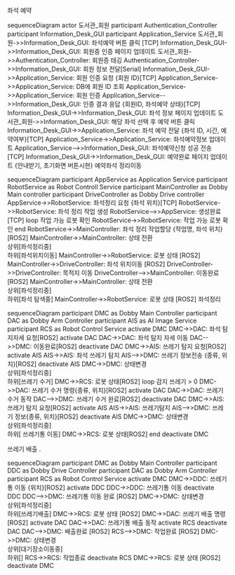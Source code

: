 좌석 예약 


sequenceDiagram
    actor 도서관_회원
    participant Authentication_Controller
    participant Information_Desk_GUI
    participant Application_Service
    도서관_회원->>Information_Desk_GUI: 좌석예약 버튼 클릭 [TCP]
    Information_Desk_GUI->>Information_Desk_GUI: 회원증 인증 페이지 업데이트 
    도서관_회원->>Authentication_Controller: 회원증 태깅 
    Authentication_Controller->>Information_Desk_GUI: 회원 정보 전달[Serial]
    Information_Desk_GUI->>Application_Service: 회원 인증 요청 {회원 ID}[TCP]
    Application_Service->>Application_Service: DB에 회원 ID 조회
    Application_Service->>Application_Service: 회원 인증
    Application_Service-->>Information_Desk_GUI: 인증 결과 응답 {회원ID, 좌석예약 상태}[TCP]
    Information_Desk_GUI->>Information_Desk_GUI: 좌석 정보 페이지 업데이트
    도서관_회원->>Information_Desk_GUI: 해당 좌석 선택 후 예약 버튼 클릭
    Information_Desk_GUI->>Application_Service: 좌석 예약 전달 {좌석 ID, 시간, 예약여부}[TCP]
    Application_Service->>Application_Service: 좌석예약정보 업데이트
    Application_Service-->>Information_Desk_GUI: 좌석예약신청 성공 전송[TCP]
    Information_Desk_GUI->>Information_Desk_GUI: 예약완료 페이지 업데이트 {안내받기, 초기화면 버튼시현}
예약좌석 정리이동


sequenceDiagram
    participant AppService as Application Service
    participant RobotService as Robot Controll Service
    participant MainController as Dobby Main controller
    participant DriveController as Dobby Drive controller
    AppService->>RobotService: 좌석정리 요청 {좌석 위치}[TCP]
    RobotService->>RobotService: 좌석 정리 작업 생성
    RobotService-->>AppService: 생성완료 [TCP]
    loop 작업 가능 로봇 확인
        RobotService->>RobotService: 작업 가능 로봇 확인
    end
    RobotService->>MainController: 좌석 정리 작업할당 {작업명, 좌석 위치} [ROS2]
    MainController->>MainController: 상태 전환<br>상위[좌석정리중]<br>하위[좌석위치이동] 
    MainController->>RobotService: 로봇 상태 [ROS2]
    MainController->>DriveController: 좌석 위치이동 [ROS2]
    DriveController->>DriveController: 목적지 이동 
    DriveController-->>MainController: 이동완료 [ROS2]
    MainController->>MainController: 상태 전환<br>상위[좌석정리중]<br>하위[좌석 탐색중]
    MainController->>RobotService: 로봇 상태 [ROS2]
좌석정리 


sequenceDiagram
    participant DMC as Dobby Main Controller
    participant DAC as Dobby Arm Controller
    participant AIS as AI Image Service
    participant RCS as Robot Control Service
    activate DMC
    DMC->>DAC: 좌석 탐지자세 요청[ROS2]
    activate DAC
    DAC->>DAC: 좌석 탐지 자세 이동
    DAC-->>DMC: 이동완료[ROS2]
    deactivate DAC
    DMC->>AIS: 쓰레기 탐지 요청[ROS2]
    activate AIS
    AIS->>AIS: 좌석 쓰레기 탐지
    AIS-->>DMC: 쓰레기 정보전송 {종류, 위치}[ROS2]
    deactivate AIS
    DMC->>DMC: 상태변경<br>상위[좌석정리중]<br>하위[쓰레기 수거]
    DMC->>RCS: 로봇 상태[ROS2]
    loop 감지 쓰레기 > 0
        DMC->>DAC: 쓰레기 수거 명령{종류, 위치}[ROS2]
        activate DAC
        DAC->>DAC: 쓰레기수거 동작
        DAC-->>DMC: 쓰레기 수거 완료[ROS2]
        deactivate DAC
        DMC->>AIS: 쓰레기 탐지 요청[ROS2]
        activate AIS
        AIS->>AIS: 쓰레기탐지
        AIS-->>DMC: 쓰레기 정보{종류, 위치}[ROS2]
        deactivate AIS
        DMC->>DMC: 상태변경<br>상위[좌석정리중]<br>하위[ 쓰레기통 이동]
        DMC->>RCS: 로봇 상태[ROS2]
    end
    deactivate DMC
 

쓰레기 배출
.



sequenceDiagram
    participant DMC as Dobby Main Controller
    participant DDC as Dobby Drive Controller
    participant DAC as Dobby Arm Controller
    participant RCS as Robot Control Service
    activate DMC
    DMC->>DDC: 쓰레기통 이동 {위치}[ROS2]
    activate DDC
    DDC->>DDC: 쓰레기통 이동
    deactivate DDC
    DDC-->>DMC: 쓰레기통 이동 완료 [ROS2]
    DMC->>DMC: 상태변경<br>상위[좌석정리중]<br>하위[쓰레기배출]
    DMC->>RCS: 로봇 상태 [ROS2]
    DMC->>DAC: 쓰레기 배출 명령 [ROS2]
    activate DAC
    DAC->>DAC: 쓰레기통 배출 동작
    activate RCS 
    deactivate DAC
    DAC-->>DMC: 배출완료 [ROS2]
    RCS-->>DMC: 작업완료 [ROS2]
    DMC->>DMC: 상태변경<br>상위[대기장소이동중]<br>하위[]
    RCS->>RCS: 작업종료 
    deactivate RCS
    DMC->>RCS: 로봇 상태 [ROS2]
    deactivate DMC